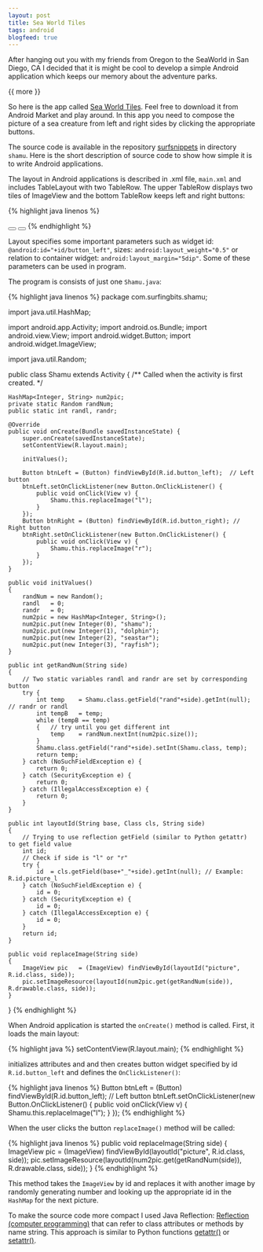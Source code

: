 ```yaml
---
layout: post
title: Sea World Tiles
tags: android
blogfeed: true
---
```


After hanging out you with my friends from Oregon to the SeaWorld in San Diego, CA I decided that it is might be cool to develop a simple Android application which keeps our memory about the adventure parks.

{{ more }}

So here is the app called [Sea World Tiles](https://market.android.com/details?id=com.surfingbits.shamu). Feel free to download it from Android Market and play around. In this app you need to compose the picture of a sea creature from left and right sides by clicking the appropriate buttons.

The source code is available in the repository [surfsnippets](https://dexity@bitbucket.org/dexity/surfsnippets) in directory `shamu`. Here is the short description of source code to show how simple it is to write Android applications.

The layout in Android applications is described in .xml file, `main.xml` and includes TableLayout with two TableRow. The upper TableRow displays two tiles of ImageView and the bottom TableRow keeps left and right buttons:

{% highlight java linenos %}
<?xml version="1.0" encoding="utf-8"?>
<LinearLayout xmlns:android="http://schemas.android.com/apk/res/android"
   android:layout_width="fill_parent"
   android:layout_height="fill_parent"
   android:orientation="vertical"
   android:id="@+id/main_layout">
    <TableLayout android:id="@+id/tableLayout1" android:layout_width="match_parent" android:layout_height="wrap_content">
        <TableRow android:id="@+id/tableRow1" android:layout_width="wrap_content" android:layout_height="wrap_content">
            <ImageView android:layout_width="wrap_content"
                       android:layout_height="wrap_content"
                       android:src="@drawable/seaworld_l"
                       android:id="@+id/picture_l"></ImageView>
            <ImageView android:layout_width="wrap_content"
                       android:layout_height="wrap_content"
                       android:src="@drawable/seaworld_r"
                       android:id="@+id/picture_r"></ImageView>
        </TableRow>
        <TableRow android:id="@+id/tableRow2" android:layout_width="wrap_content" android:layout_height="wrap_content">
            <Button android:text="Left"
                    android:id="@+id/button_left"
                    android:layout_width="wrap_content"
                    android:layout_height="wrap_content"
                    android:layout_weight="0.5"
                    android:layout_margin="5dip"></Button>
            <Button android:text="Right"
                    android:id="@+id/button_right"
                    android:layout_width="wrap_content"
                    android:layout_height="wrap_content"
                    android:layout_weight="0.5"
                    android:layout_margin="5dip"></Button>
        </TableRow>
    </TableLayout>
</LinearLayout>
{% endhighlight %}

Layout specifies some important parameters such as widget id: `@android:id="+id/button_left"`, sizes: `android:layout_weight="0.5"` or relation to container widget: `android:layout_margin="5dip"`. Some of these parameters can be used in program.

The program is consists of just one `Shamu.java`:

{% highlight java linenos %}
package com.surfingbits.shamu;

import java.util.HashMap;

import android.app.Activity;
import android.os.Bundle;
import android.view.View;
import android.widget.Button;
import android.widget.ImageView;

import java.util.Random;

public class Shamu extends Activity {
    /** Called when the activity is first created. */

    HashMap<Integer, String> num2pic;
    private static Random randNum;
    public static int randl, randr;

    @Override
    public void onCreate(Bundle savedInstanceState) {
        super.onCreate(savedInstanceState);
        setContentView(R.layout.main);

        initValues();

        Button btnLeft = (Button) findViewById(R.id.button_left);  // Left button
        btnLeft.setOnClickListener(new Button.OnClickListener() {
            public void onClick(View v) {
                Shamu.this.replaceImage("l");
            }
        });
        Button btnRight = (Button) findViewById(R.id.button_right); // Right button
        btnRight.setOnClickListener(new Button.OnClickListener() {
            public void onClick(View v) {
                Shamu.this.replaceImage("r");
            }
        });
    }

    public void initValues()
    {
        randNum = new Random();
        randl   = 0;
        randr   = 0;
        num2pic = new HashMap<Integer, String>();
        num2pic.put(new Integer(0), "shamu");
        num2pic.put(new Integer(1), "dolphin");
        num2pic.put(new Integer(2), "seastar");
        num2pic.put(new Integer(3), "rayfish");
    }

    public int getRandNum(String side)
    {
        // Two static variables randl and randr are set by corresponding button
        try {
            int temp    = Shamu.class.getField("rand"+side).getInt(null);   // randr or randl
            int tempB   = temp;
            while (tempB == temp)
            {   // try until you get different int
                temp    = randNum.nextInt(num2pic.size());
            }
            Shamu.class.getField("rand"+side).setInt(Shamu.class, temp);
            return temp;
        } catch (NoSuchFieldException e) {
            return 0;
        } catch (SecurityException e) {
            return 0;
        } catch (IllegalAccessException e) {
            return 0;
        }
    }

    public int layoutId(String base, Class cls, String side)
    {
        // Trying to use reflection getField (similar to Python getattr) to get field value
        int id;
        // Check if side is "l" or "r"
        try {
            id  = cls.getField(base+"_"+side).getInt(null); // Example: R.id.picture_l
        } catch (NoSuchFieldException e) {
            id = 0;
        } catch (SecurityException e) {
            id = 0;
        } catch (IllegalAccessException e) {
            id = 0;
        }
        return id;
    }

    public void replaceImage(String side)
    {
        ImageView pic   = (ImageView) findViewById(layoutId("picture", R.id.class, side));
        pic.setImageResource(layoutId(num2pic.get(getRandNum(side)), R.drawable.class, side));
    }
}
{% endhighlight %}

When Android application is started the `onCreate()` method is called.
First, it loads the main layout:

{% highlight java %}
setContentView(R.layout.main);
{% endhighlight %}

initializes attributes and and then creates button widget specified by id `R.id.button_left` and defines the `OnClickListener()`:

{% highlight java linenos %}
Button btnLeft = (Button) findViewById(R.id.button_left);  // Left button
btnLeft.setOnClickListener(new Button.OnClickListener() {
    public void onClick(View v) {
        Shamu.this.replaceImage("l");
    }
});
{% endhighlight %}

When the user clicks the button `replaceImage()` method will be called:

{% highlight java linenos %}
public void replaceImage(String side)
{
   ImageView pic    = (ImageView) findViewById(layoutId("picture", R.id.class, side));
   pic.setImageResource(layoutId(num2pic.get(getRandNum(side)), R.drawable.class, side));
}
{% endhighlight %}

This method takes the `ImageView` by id and replaces it with another image by randomly generating number and looking up the appropriate id in the `HashMap` for the next picture.

To make the source code more compact I used Java Reflection: [Reflection (computer programming)](http://en.wikipedia.org/wiki/Reflection_(computer_programming)) that can refer to class attributes or methods by name string. This approach is similar to Python functions [getattr()](http://docs.python.org/library/functions.html#getattr) or [setattr()](http://docs.python.org/library/functions.html#setattr).